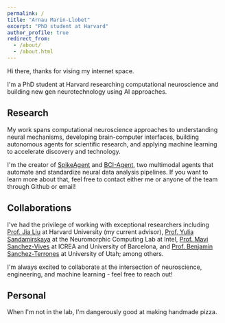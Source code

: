 ```yaml
---
permalink: /
title: "Arnau Marin-Llobet"
excerpt: "PhD student at Harvard"
author_profile: true
redirect_from: 
  - /about/
  - /about.html
---
```


Hi there, thanks for vising my internet space.

I'm a PhD student at Harvard researching computational neuroscience and building new gen neurotechnology using AI approaches. 

## Research

My work spans computational neuroscience approaches to understanding neural mechanisms, developing brain-computer interfaces, building autonomous agents for scientific research, and applying machine learning to accelerate discovery and technology.

I'm the creator of [SpikeAgent](https://github.com/LiuLab-Bioelectronics-Harvard/SpikeAgent) and [BCI-Agent](https://github.com/LiuLab-Bioelectronics-Harvard/BCI-Agent), two multimodal agents that automate and standardize neural data analysis pipelines. If you want to learn more about that, feel free to contact either me or anyone of the team through Github or email!

## Collaborations

I've had the privilege of working with exceptional researchers including [Prof. Jia Liu](https://liulab.seas.harvard.edu/) at Harvard University (my current advisor), [Prof. Yulia Sandamirskaya](https://sandamirskaya.eu/) at the Neuromorphic Computing Lab at Intel, [Prof. Mavi Sanchez-Vives](hhttps://www.icrea.cat/community/icreas/17606/maria-victoria-sanchez-vives/) at ICREA and University of Barcelona, and [Prof. Benjamin Sanchez-Terrones](https://ece.uic.edu/profiles/terrones-benjamin/) at University of Utah; among others. 

I'm always excited to collaborate at the intersection of neuroscience, engineering, and machine learning - feel free to reach out!

## Personal

When I'm not in the lab, I'm dangerously good at making handmade pizza.